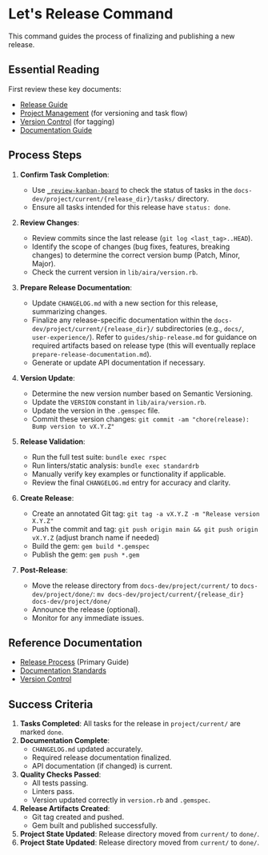 # Let's Release Command

This command guides the process of finalizing and publishing a new release.

## Essential Reading

First review these key documents:
- [Release Guide](../guides/ship-release.md)
- [Project Management](../guides/project-management.md) (for versioning and task flow)
- [Version Control](../guides/version-control.md) (for tagging)
- [Documentation Guide](../guides/documentation.md)

## Process Steps

1.  **Confirm Task Completion**:
    *   Use [`_review-kanban-board`](./_review-kanban-board.md) to check the status of tasks in the `docs-dev/project/current/{release_dir}/tasks/` directory.
    *   Ensure all tasks intended for this release have `status: done`.

2.  **Review Changes**:
    *   Review commits since the last release (`git log <last_tag>..HEAD`).
    *   Identify the scope of changes (bug fixes, features, breaking changes) to determine the correct version bump (Patch, Minor, Major).
    *   Check the current version in `lib/aira/version.rb`.

3.  **Prepare Release Documentation**:
    *   Update `CHANGELOG.md` with a new section for this release, summarizing changes.
    *   Finalize any release-specific documentation within the `docs-dev/project/current/{release_dir}/` subdirectories (e.g., `docs/`, `user-experience/`). Refer to `guides/ship-release.md` for guidance on required artifacts based on release type (this will eventually replace `prepare-release-documentation.md`).
    *   Generate or update API documentation if necessary.

4.  **Version Update**:
    *   Determine the new version number based on Semantic Versioning.
    *   Update the `VERSION` constant in `lib/aira/version.rb`.
    *   Update the version in the `.gemspec` file.
    *   Commit these version changes: `git commit -am "chore(release): Bump version to vX.Y.Z"`

5.  **Release Validation**:
    *   Run the full test suite: `bundle exec rspec`
    *   Run linters/static analysis: `bundle exec standardrb`
    *   Manually verify key examples or functionality if applicable.
    *   Review the final `CHANGELOG.md` entry for accuracy and clarity.

6.  **Create Release**:
    *   Create an annotated Git tag: `git tag -a vX.Y.Z -m "Release version X.Y.Z"`
    *   Push the commit and tag: `git push origin main && git push origin vX.Y.Z` (adjust branch name if needed)
    *   Build the gem: `gem build *.gemspec`
    *   Publish the gem: `gem push *.gem`

7.  **Post-Release**:
    *   Move the release directory from `docs-dev/project/current/` to `docs-dev/project/done/`: `mv docs-dev/project/current/{release_dir} docs-dev/project/done/`
    *   Announce the release (optional).
    *   Monitor for any immediate issues.

## Reference Documentation

- [Release Process](../guides/ship-release.md) (Primary Guide)
- [Documentation Standards](../guides/documentation.md)
- [Version Control](../guides/version-control.md)

## Success Criteria

1.  **Tasks Completed**: All tasks for the release in `project/current/` are marked `done`.
2.  **Documentation Complete**:
    *   `CHANGELOG.md` updated accurately.
    *   Required release documentation finalized.
    *   API documentation (if changed) is current.
3.  **Quality Checks Passed**:
    *   All tests passing.
    *   Linters pass.
    *   Version updated correctly in `version.rb` and `.gemspec`.
4.  **Release Artifacts Created**:
    *   Git tag created and pushed.
    *   Gem built and published successfully.
5.  **Project State Updated**: Release directory moved from `current/` to `done/`.
5.  **Project State Updated**: Release directory moved from `current/` to `done/`.
